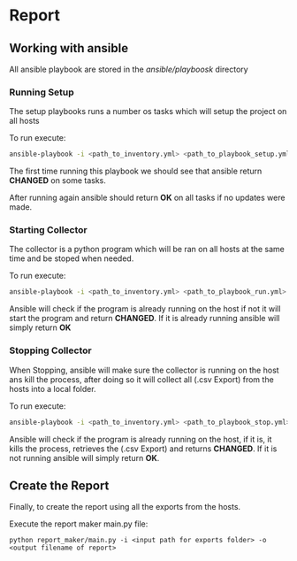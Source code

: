 # Report

## Working with ansible
All ansible playbook are stored in the *ansible/playboosk* directory

### **Running Setup**

The setup playbooks runs a number os tasks which will setup the project on all hosts

To run execute:
```sh
ansible-playbook -i <path_to_inventory.yml> <path_to_playbook_setup.yml>
```
The first time running this playbook we should see that ansible return **CHANGED** on some tasks.

After running again ansible should return **OK** on all tasks if no updates were made.


### **Starting Collector**

The collector is a python program which will be ran on all hosts at the same time and be stoped when needed.

To run execute:
```sh
ansible-playbook -i <path_to_inventory.yml> <path_to_playbook_run.yml>
```
Ansible will check if the program is already running on the host if not it will start the program and return **CHANGED**. If it is already running ansible will simply return **OK**


### **Stopping Collector**

When Stopping, ansible will make sure the collector is running on the host ans kill the process, after doing so it will collect all (.csv Export) from the hosts into a local folder.

To run execute:
```sh
ansible-playbook -i <path_to_inventory.yml> <path_to_playbook_stop.yml>
```
Ansible will check if the program is already running on the host, if it is, it kills the process, retrieves the (.csv Export) and returns **CHANGED**. If it is not running ansible will simply return **OK**.


## Create the Report

Finally, to create the report using all the exports from the hosts.

Execute the report maker main.py file:

```
python report_maker/main.py -i <input path for exports folder> -o <output filename of report>
```


